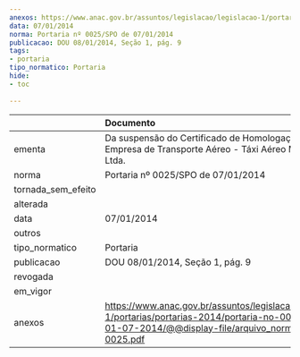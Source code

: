 ```yaml
---
anexos: https://www.anac.gov.br/assuntos/legislacao/legislacao-1/portarias/portarias-2014/portaria-no-0025-spo-de-01-07-2014/@@display-file/arquivo_norma/PA2014-0025.pdf
data: 07/01/2014
norma: Portaria nº 0025/SPO de 07/01/2014
publicacao: DOU 08/01/2014, Seção 1, pág. 9
tags:
- portaria
tipo_normatico: Portaria
hide: 
- toc 
 
---
```


|                    | Documento                                                                                                                                                         |
|:-------------------|:------------------------------------------------------------------------------------------------------------------------------------------------------------------|
| ementa             | Da suspensão do Certificado de Homologação de Empresa de Transporte Aéreo - Táxi Aéreo Marajoara Ltda.                                                            |
| norma              | Portaria nº 0025/SPO de 07/01/2014                                                                                                                                |
| tornada_sem_efeito |                                                                                                                                                                   |
| alterada           |                                                                                                                                                                   |
| data               | 07/01/2014                                                                                                                                                        |
| outros             |                                                                                                                                                                   |
| tipo_normatico     | Portaria                                                                                                                                                          |
| publicacao         | DOU 08/01/2014, Seção 1, pág. 9                                                                                                                                   |
| revogada           |                                                                                                                                                                   |
| em_vigor           |                                                                                                                                                                   |
| anexos             | https://www.anac.gov.br/assuntos/legislacao/legislacao-1/portarias/portarias-2014/portaria-no-0025-spo-de-01-07-2014/@@display-file/arquivo_norma/PA2014-0025.pdf |